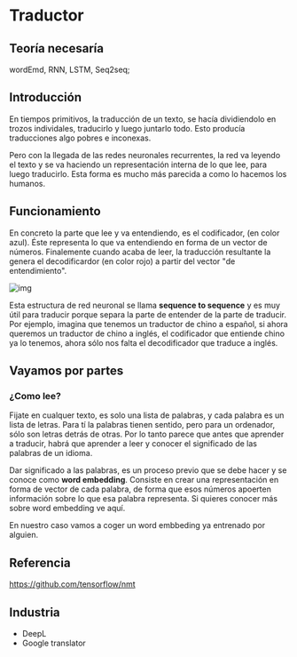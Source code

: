 # Traductor

## Teoría necesaría
wordEmd, RNN, LSTM, Seq2seq;

## Introducción

En tiempos primitivos, la traducción de un texto, se hacía dividiendolo en trozos individales, traducirlo y luego juntarlo todo. Esto producía traducciones algo pobres e inconexas.

Pero con la llegada de las redes neuronales recurrentes, la red va leyendo el texto y se va haciendo un representación interna de lo que lee, para luego traducirlo. Esta forma es mucho más parecida a como lo hacemos los humanos.

## Funcionamiento

En concreto la parte que lee y va entendiendo, es el codificador, (en color azul). Éste representa lo que va entendiendo en forma de un vector de números. Finalemente cuando acaba de leer, la traducción resultante la genera el decodificardor (en color rojo) a partir del vector "de entendimiento".

![img](https://github.com/tensorflow/nmt/blob/master/nmt/g3doc/img/encdec.jpg)

Esta estructura de red neuronal se llama **sequence to sequence** y es muy útil para traducir porque separa la parte de entender de la parte de traducir. Por ejemplo, imagina que tenemos un traductor de chino a español, si ahora queremos un traductor de chino a inglés, el codificador que entiende chino ya lo tenemos, ahora sólo nos falta el decodificador que traduce a inglés.

## Vayamos por partes

### ¿Como lee?

Fijate en cualquer texto, es solo una lista de palabras, y cada palabra es un lista de letras. Para tí la palabras tienen sentido, pero para un ordenador, sólo son letras detrás de otras. Por lo tanto parece que antes que aprender a traducir, habrá que aprender a leer y conocer el significado de las palabras de un idioma.

Dar significado a las palabras, es un proceso previo que se debe hacer y se conoce como **word embedding**. Consiste en crear una representación en forma de vector de cada palabra, de forma que esos números apoerten información sobre lo que esa palabra representa. Si quieres conocer más sobre word embedding ve aquí.

En nuestro caso vamos a coger un word embbeding ya entrenado por alguien.

## Referencia

https://github.com/tensorflow/nmt

## Industria

 * DeepL
 * Google translator
